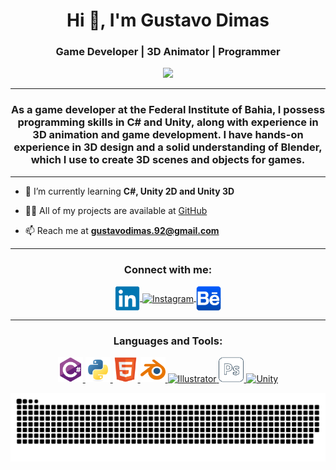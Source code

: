 <h1 align="center">Hi 👋, I'm Gustavo Dimas</h1>
<h3 align="center">Game Developer | 3D Animator | Programmer</h3>

<p align="center">
  <img src="https://readme-typing-svg.herokuapp.com?color=%2336BCF7&lines=C%23+|+Unity+|+3D+|+Blender+|+Game+Development&center=true&vCenter=true&width=500&height=50&pause=2000">
</p>

---

<h3 align="center">As a game developer at the Federal Institute of Bahia, I possess programming skills in C# and Unity, along with experience in 3D animation and game development. I have hands-on experience in 3D design and a solid understanding of Blender, which I use to create 3D scenes and objects for games.</h3>

---

- 🌱 I’m currently learning **C#, Unity 2D and Unity 3D**

- 👨‍💻 All of my projects are available at [GitHub](https://github.com/gustadimas?tab=repositories)

- 📫 Reach me at **gustavodimas.92@gmail.com**

---

<h3 align="center">Connect with me:</h3>
<p align="center">
<a href="https://linkedin.com/in/gustavo-dimas-480088263/" target="blank">
  <img align="center" src="https://raw.githubusercontent.com/devicons/devicon/master/icons/linkedin/linkedin-original.svg" alt="LinkedIn" height="40" width="40" />
</a>
<a href="https://instagram.com/gustadimas" target="blank">
  <img align="center" src="https://upload.wikimedia.org/wikipedia/commons/a/a5/Instagram_icon.png" alt="Instagram" height="40" width="40" />
</a>
<a href="https://www.behance.net/gustadimas" target="blank">
  <img align="center" src="https://raw.githubusercontent.com/devicons/devicon/master/icons/behance/behance-original.svg" alt="Behance" height="40" width="40" />
</a>
</p>

---

<h3 align="center">Languages and Tools:</h3>
<p align="center">
  <a href="https://www.w3schools.com/cs/" target="_blank" rel="noreferrer">
    <img src="https://raw.githubusercontent.com/devicons/devicon/master/icons/csharp/csharp-original.svg" alt="C#" width="40" height="40"/>
  </a>
  <a href="https://www.python.org/" target="_blank" rel="noreferrer">
    <img src="https://raw.githubusercontent.com/devicons/devicon/master/icons/python/python-original.svg" alt="C#" width="40" height="40"/>
  </a>
    <a href="https://www.w3schools.com/html/html_intro.asp" target="_blank" rel="noreferrer">
    <img src="https://raw.githubusercontent.com/devicons/devicon/master/icons/html5/html5-original.svg" alt="C#" width="40" height="40"/>
  </a>
      <a href="https://www.blender.org/" target="_blank" rel="noreferrer">
    <img src="https://raw.githubusercontent.com/devicons/devicon/master/icons/blender/blender-original.svg" alt="blender" width="40" height="40"/>
  </a>
  <a href="https://www.adobe.com/in/products/illustrator.html" target="_blank" rel="noreferrer">
    <img src="https://www.vectorlogo.zone/logos/adobe_illustrator/adobe_illustrator-icon.svg" alt="Illustrator" width="40" height="40"/>
  </a>
  <a href="https://www.photoshop.com/en" target="_blank" rel="noreferrer">
    <img src="https://raw.githubusercontent.com/devicons/devicon/master/icons/photoshop/photoshop-line.svg" alt="Photoshop" width="40" height="40"/>
  </a>
  <a href="https://unity.com/" target="_blank" rel="noreferrer">
    <img src="https://www.vectorlogo.zone/logos/unity3d/unity3d-icon.svg" alt="Unity" width="40" height="40"/>
  </a>
</p>

![Snake animation](https://github.com/darkmathew/darkmathew/blob/output/github-contribution-grid-snake.svg)  
